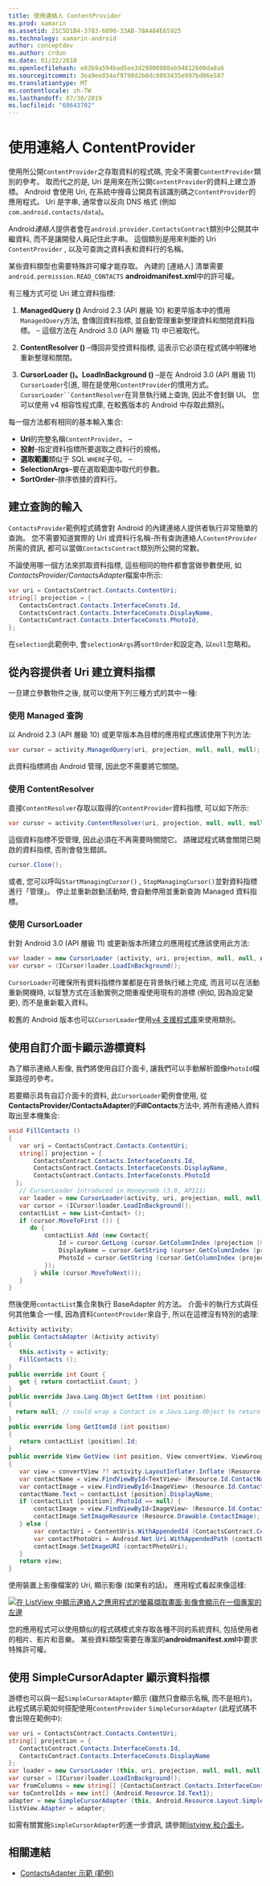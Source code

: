 ```yaml
---
title: 使用連絡人 ContentProvider
ms.prod: xamarin
ms.assetid: 21C5D1B4-3783-6090-33AB-78A484E65925
ms.technology: xamarin-android
author: conceptdev
ms.author: crdun
ms.date: 01/22/2018
ms.openlocfilehash: e83b9a594bad5ee3d29800988eb94812600da8a6
ms.sourcegitcommit: 3ea9ee034af9790d2b0dc0893435e997bd06e587
ms.translationtype: MT
ms.contentlocale: zh-TW
ms.lasthandoff: 07/30/2019
ms.locfileid: "68643702"
---
```

# <a name="using-the-contacts-contentprovider"></a>使用連絡人 ContentProvider

使用所公開`ContentProvider`之存取資料的程式碼, 完全不需要`ContentProvider`類別的參考。 取而代之的是, Uri 是用來在所公開`ContentProvider`的資料上建立游標。 Android 會使用 Uri, 在系統中搜尋公開具有該識別碼之`ContentProvider`的應用程式。 Uri 是字串, 通常會以反向 DNS 格式 (例如`com.android.contacts/data`)。

Android*連絡人*提供者會在`android.provider.ContactsContract`類別中公開其中繼資料, 而不是讓開發人員記住此字串。 這個類別是用來判斷的 Uri `ContentProvider` , 以及可查詢之資料表和資料行的名稱。

某些資料類型也需要特殊許可權才能存取。 內建的 [連絡人] 清單需要`android.permission.READ_CONTACTS` **androidmanifest.xml**中的許可權。

有三種方式可從 Uri 建立資料指標:

1. **ManagedQuery ()** Android 2.3 (API 層級 10) 和更早版本中的慣用`ManagedQuery`方法, 會傳回資料指標, 並自動管理重新整理資料和關閉資料指標。 &ndash; 這個方法在 Android 3.0 (API 層級 11) 中已被取代。

1. **ContentResolver ()** &ndash;傳回非受控資料指標, 這表示它必須在程式碼中明確地重新整理和關閉。

1. **CursorLoader ()。LoadInBackground ()** &ndash;是在 Android 3.0 (API 層級 11) `CursorLoader`引進, 現在是使用`ContentProvider`的慣用方式。 `CursorLoader``ContentResolver`在背景執行緒上查詢, 因此不會封鎖 UI。
   您可以使用 v4 相容性程式庫, 在較舊版本的 Android 中存取此類別。


每一個方法都有相同的基本輸入集合:

-  **Uri**的完整名稱`ContentProvider`。 &ndash;
-  **投射**&ndash;指定資料指標所要選取之資料行的規格。
-  **選取範圍**類似于 SQL `WHERE`子句。 &ndash;
-  **SelectionArgs**&ndash;要在選取範圍中取代的參數。
-  **SortOrder**&ndash;排序依據的資料行。



## <a name="creating-inputs-for-a-query"></a>建立查詢的輸入

`ContactsProvider`範例程式碼會對 Android 的內建連絡人提供者執行非常簡單的查詢。 您不需要知道實際的 Uri 或資料行名稱-所有查詢連絡人`ContentProvider`所需的資訊, 都可以當做`ContactsContract`類別所公開的常數。

不論使用哪一個方法來抓取資料指標, 這些相同的物件都會當做參數使用, 如*ContactsProvider/ContactsAdapter*檔案中所示:

```csharp
var uri = ContactsContract.Contacts.ContentUri;
string[] projection = {
   ContactsContract.Contacts.InterfaceConsts.Id,
   ContactsContract.Contacts.InterfaceConsts.DisplayName,
   ContactsContract.Contacts.InterfaceConsts.PhotoId,
};
```

在`selection`此範例中, 會`selectionArgs`將`sortOrder`和設定為, 以`null`忽略和。



## <a name="creating-a-cursor-from-a-content-provider-uri"></a>從內容提供者 Uri 建立資料指標

一旦建立參數物件之後, 就可以使用下列三種方式的其中一種:



### <a name="using-a-managed-query"></a>使用 Managed 查詢

以 Android 2.3 (API 層級 10) 或更早版本為目標的應用程式應該使用下列方法:

```csharp
var cursor = activity.ManagedQuery(uri, projection, null, null, null);
```

此資料指標將由 Android 管理, 因此您不需要將它關閉。



### <a name="using-contentresolver"></a>使用 ContentResolver

直接`ContentResolver`存取以取得的`ContentProvider`資料指標, 可以如下所示:

```csharp
var cursor = activity.ContentResolver(uri, projection, null, null, null);
```

這個資料指標不受管理, 因此必須在不再需要時關閉它。
請確認程式碼會關閉已開啟的資料指標, 否則會發生錯誤。

```csharp
cursor.Close();
```

或者, 您可以呼叫`StartManagingCursor()` , `StopManagingCursor()`並對資料指標進行「管理」。 停止並重新啟動活動時, 會自動停用並重新查詢 Managed 資料指標。



### <a name="using-cursorloader"></a>使用 CursorLoader

針對 Android 3.0 (API 層級 11) 或更新版本所建立的應用程式應該使用此方法:

```csharp
var loader = new CursorLoader (activity, uri, projection, null, null, null);
var cursor = (ICursor)loader.LoadInBackground();
```

`CursorLoader`可確保所有資料指標作業都是在背景執行緒上完成, 而且可以在活動重新開機時, 以智慧方式在活動實例之間重複使用現有的游標 (例如, 因為設定變更), 而不是重新載入資料。

較舊的 Android 版本也可以`CursorLoader`使用[v4 支援程式庫](https://developer.android.com/tools/support-library/index.html)來使用類別。



## <a name="displaying-the-cursor-data-with-a-custom-adapter"></a>使用自訂介面卡顯示游標資料

為了顯示連絡人影像, 我們將使用自訂介面卡, 讓我們可以手動解析圖像`PhotoId`檔案路徑的參考。

若要顯示具有自訂介面卡的資料, 此`CursorLoader`範例會使用, 從**ContactsProvider/ContactsAdapter**的**FillContacts**方法中, 將所有連絡人資料取出至本機集合:

```csharp
void FillContacts ()
{
   var uri = ContactsContract.Contacts.ContentUri;
   string[] projection = {
       ContactsContract.Contacts.InterfaceConsts.Id,
       ContactsContract.Contacts.InterfaceConsts.DisplayName,
       ContactsContract.Contacts.InterfaceConsts.PhotoId
  };
   // CursorLoader introduced in Honeycomb (3.0, API11)
   var loader = new CursorLoader(activity, uri, projection, null, null, null);
   var cursor = (ICursor)loader.LoadInBackground();
   contactList = new List<Contact> ();
   if (cursor.MoveToFirst ()) {
      do {
          contactList.Add (new Contact{
              Id = cursor.GetLong (cursor.GetColumnIndex (projection [0])),
              DisplayName = cursor.GetString (cursor.GetColumnIndex (projection [1])),
              PhotoId = cursor.GetString (cursor.GetColumnIndex (projection [2]))
          });
       } while (cursor.MoveToNext());
   }
}
```

然後使用`contactList`集合來執行 BaseAdapter 的方法。 介面卡的執行方式與任何其他集合&ndash;一樣, 因為資料`ContentProvider`來自于, 所以在這裡沒有特別的處理:

```csharp
Activity activity;
public ContactsAdapter (Activity activity)
{
   this.activity = activity;
   FillContacts ();
}
public override int Count {
   get { return contactList.Count; }
}
public override Java.Lang.Object GetItem (int position)
{
  return null; // could wrap a Contact in a Java.Lang.Object to return it here if needed
}
public override long GetItemId (int position)
{
   return contactList [position].Id;
}
public override View GetView (int position, View convertView, ViewGroup parent)
{
   var view = convertView ?? activity.LayoutInflater.Inflate (Resource.Layout.ContactListItem, parent, false);
   var contactName = view.FindViewById<TextView> (Resource.Id.ContactName);
   var contactImage = view.FindViewById<ImageView> (Resource.Id.ContactImage);
   contactName.Text = contactList [position].DisplayName;
   if (contactList [position].PhotoId == null) {
       contactImage = view.FindViewById<ImageView> (Resource.Id.ContactImage);
       contactImage.SetImageResource (Resource.Drawable.ContactImage);
   } else {
       var contactUri = ContentUris.WithAppendedId (ContactsContract.Contacts.ContentUri, contactList [position].Id);
       var contactPhotoUri = Android.Net.Uri.WithAppendedPath (contactUri, Contacts.Photos.ContentDirectory);
       contactImage.SetImageURI (contactPhotoUri);
   }
   return view;
}
```

使用裝置上影像檔案的 Uri, 顯示影像 (如果有的話)。 應用程式看起來像這樣:

[![在 ListView 中顯示連絡人之應用程式的螢幕擷取畫面;影像會顯示在一個專案的左邊](contacts-contentprovider-images/contactsprovider.png)](contacts-contentprovider-images/contactsprovider.png#lightbox)

您的應用程式可以使用類似的程式碼模式來存取各種不同的系統資料, 包括使用者的相片、影片和音樂。
某些資料類型需要在專案的**androidmanifest.xml**中要求特殊許可權。



## <a name="displaying-the-cursor-data-with-a-simplecursoradapter"></a>使用 SimpleCursorAdapter 顯示資料指標

游標也可以與一起`SimpleCursorAdapter`顯示 (雖然只會顯示名稱, 而不是相片)。 此程式碼示範如何搭配使用`ContentProvider` `SimpleCursorAdapter` (此程式碼不會出現在範例中):

```csharp
var uri = ContactsContract.Contacts.ContentUri;
string[] projection = {
   ContactsContract.Contacts.InterfaceConsts.Id,
   ContactsContract.Contacts.InterfaceConsts.DisplayName
};
var loader = new CursorLoader (this, uri, projection, null, null, null);
var cursor = (ICursor)loader.LoadInBackground();
var fromColumns = new string[] {ContactsContract.Contacts.InterfaceConsts.DisplayName};
var toControlIds = new int[] {Android.Resource.Id.Text1};
adapter = new SimpleCursorAdapter (this, Android.Resource.Layout.SimpleListItem1, cursor, fromColumns, toControlsIds);
listView.Adapter = adapter;
```

如需有關實施`SimpleCursorAdapter`的進一步資訊, 請參閱[listview 和介面卡](~/android/user-interface/layouts/list-view/index.md)。


## <a name="related-links"></a>相關連結

- [ContactsAdapter 示範 (範例)](https://docs.microsoft.com/samples/xamarin/monodroid-samples/platformfeatures-contactsadapterdemo)
